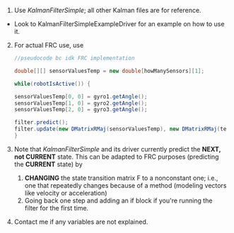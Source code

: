 1. Use *KalmanFilterSimple*; all other Kalman files are for reference.
 * Look to KalmanFilterSimpleExampleDriver for an example on how to use it.
2. For actual FRC use, use
    ```java
    //pseudocode bc idk FRC implementation

    double[][] sensorValuesTemp = new double[howManySensors][1];

    while(robotIsActive()) {

    sensorValuesTemp[0, 0] = gyro1.getAngle();
    sensorValuesTemp[1, 0] = gyro2.getAngle();
    sensorValuesTemp[2, 0] = gyro3.getAngle();

    filter.predict();
    filter.update(new DMatrixRMaj(sensorValuesTemp), new DMatrixRMaj(tempR));
    }

    ```

3. Note that *KalmanFilterSimple* and its driver currently predict the **NEXT, not CURRENT** state.
   This can be adapted to FRC purposes (predicting the **CURRENT** state) by
     1. **CHANGING** the state transition matrix F to a nonconstant one; i.e., one that repeatedly changes
     because of a method (modeling vectors like velocity or acceleration)
     2. Going back one step and adding an if block if you're running
        the filter for the first time.
4. Contact me if any variables are not explained.